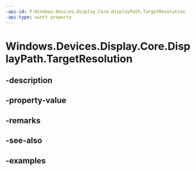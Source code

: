 ```yaml
---
-api-id: P:Windows.Devices.Display.Core.DisplayPath.TargetResolution
-api-type: winrt property
---
```


<!-- Property syntax.
public IReference<SizeInt32> TargetResolution { get;  set; }
-->

# Windows.Devices.Display.Core.DisplayPath.TargetResolution

## -description

## -property-value

## -remarks

## -see-also

## -examples

